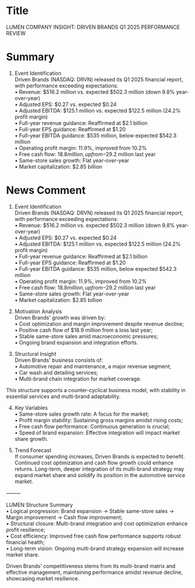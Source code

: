 # Title
LUMEN COMPANY INSIGHT: DRIVEN BRANDS Q1 2025 PERFORMANCE REVIEW

# Summary
1. Event Identification  
Driven Brands (NASDAQ: DRVN) released its Q1 2025 financial report, with performance exceeding expectations:  
   • Revenue: $516.2 million vs. expected $502.3 million (down 9.8% year-over-year)  
   • Adjusted EPS: $0.27 vs. expected $0.24  
   • Adjusted EBITDA: $125.1 million vs. expected $122.5 million (24.2% profit margin)  
   • Full-year revenue guidance: Reaffirmed at $2.1 billion  
   • Full-year EPS guidance: Reaffirmed at $1.20  
   • Full-year EBITDA guidance: $535 million, below expected $542.3 million  
   • Operating profit margin: 11.9%, improved from 10.2%  
   • Free cash flow: $18.8 million, up from -$29.2 million last year  
   • Same-store sales growth: Flat year-over-year  
   • Market capitalization: $2.85 billion  

# News Comment
1. Event Identification  
Driven Brands (NASDAQ: DRVN) released its Q1 2025 financial report, with performance exceeding expectations:  
   • Revenue: $516.2 million vs. expected $502.3 million (down 9.8% year-over-year)  
   • Adjusted EPS: $0.27 vs. expected $0.24  
   • Adjusted EBITDA: $125.1 million vs. expected $122.5 million (24.2% profit margin)  
   • Full-year revenue guidance: Reaffirmed at $2.1 billion  
   • Full-year EPS guidance: Reaffirmed at $1.20  
   • Full-year EBITDA guidance: $535 million, below expected $542.3 million  
   • Operating profit margin: 11.9%, improved from 10.2%  
   • Free cash flow: $18.8 million, up from -$29.2 million last year  
   • Same-store sales growth: Flat year-over-year  
   • Market capitalization: $2.85 billion  

2. Motivation Analysis  
Driven Brands' growth was driven by:  
   • Cost optimization and margin improvement despite revenue decline;  
   • Positive cash flow of $18.9 million from a loss last year;  
   • Stable same-store sales amid macroeconomic pressures;  
   • Ongoing brand expansion and integration efforts.  

3. Structural Insight  
Driven Brands' business consists of:  
   • Automotive repair and maintenance, a major revenue segment;  
   • Car wash and detailing services;  
   • Multi-brand chain integration for market coverage.  

This structure supports a counter-cyclical business model, with stability in essential services and multi-brand adaptability.  

4. Key Variables  
   • Same-store sales growth rate: A focus for the market;  
   • Profit margin stability: Sustaining gross margins amidst rising costs;  
   • Free cash flow performance: Continuous generation is crucial;  
   • Speed of brand expansion: Effective integration will impact market share growth.  

5. Trend Forecast  
If consumer spending increases, Driven Brands is expected to benefit. Continued cost optimization and cash flow growth could enhance returns. Long-term, deeper integration of its multi-brand strategy may expand market share and solidify its position in the automotive service market.  

⸻  

LUMEN Structure Summary  
   • Logical progression: Brand expansion → Stable same-store sales → Margin improvement → Cash flow improvement;  
   • Structural closure: Multi-brand integration and cost optimization enhance profit resilience;  
   • Cost efficiency: Improved free cash flow performance supports robust financial health;  
   • Long-term vision: Ongoing multi-brand strategy expansion will increase market share.  

Driven Brands' competitiveness stems from its multi-brand matrix and effective management, maintaining performance amidst revenue decline, showcasing market resilience.
